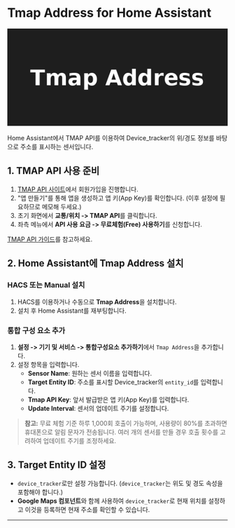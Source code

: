 # Tmap Address for Home Assistant

![Tmap Address Logo](images/logo.png)

Home Assistant에서 TMAP API를 이용하여 Device_tracker의 위/경도 정보를 바탕으로 주소를 표시하는 센서입니다.

## 1. TMAP API 사용 준비

1. [TMAP API 사이트](https://openapi.sk.com/)에서 회원가입을 진행합니다.
2. "앱 만들기"를 통해 앱을 생성하고 앱 키(App Key)를 확인합니다. (이후 설정에 필요하므로 메모해 두세요.)
3. 초기 화면에서 **교통/위치 -> TMAP API**를 클릭합니다.
4. 좌측 메뉴에서 **API 사용 요금 -> 무료체험(Free) 사용하기**를 신청합니다.

[TMAP API 가이드](https://openapi.sk.com/products/detail?linkMenuSeq=122)를 참고하세요.

## 2. Home Assistant에 Tmap Address 설치

### HACS 또는 Manual 설치

1. HACS를 이용하거나 수동으로 **Tmap Address**을 설치합니다.
2. 설치 후 Home Assistant를 재부팅합니다.

### 통합 구성 요소 추가

1. **설정 -> 기기 및 서비스 -> 통합구성요소 추가하기**에서 `Tmap Address`을 추가합니다.
2. 설정 항목을 입력합니다.
   - **Sensor Name**: 원하는 센서 이름을 입력합니다.
   - **Target Entity ID**: 주소를 표시할 Device_tracker의 `entity_id`를 입력합니다.
   - **Tmap API Key**: 앞서 발급받은 앱 키(App Key)를 입력합니다.
   - **Update Interval**: 센서의 업데이트 주기를 설정합니다.

> **참고:** 무료 체험 기준 하루 1,000회 호출이 가능하며, 사용량이 80%를 초과하면 휴대폰으로 알림 문자가 전송됩니다. 여러 개의 센서를 만들 경우 호출 횟수를 고려하여 업데이트 주기를 조정하세요.

## 3. Target Entity ID 설정

- `device_tracker`로만 설정 가능합니다. (`device_tracker`는 위도 및 경도 속성을 포함해야 합니다.)
- **Google Maps 컴포넌트**와 함께 사용하여 `device_tracker`로 현재 위치를 설정하고 이것을 등록하면 현재 주소를 확인할 수 있습니다.

---
